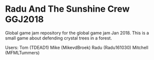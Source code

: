 # Radu And The Sunshine Crew GGJ2018

Global game jam repository for the global game jam Jan 2018. This is a small game about defending crystal trees in a forest. 

Users:
Tom (TDEAD1)
Mike (MikevdBroek)
Radu (Radu161030)
Mitchell (MFMLTummers)
